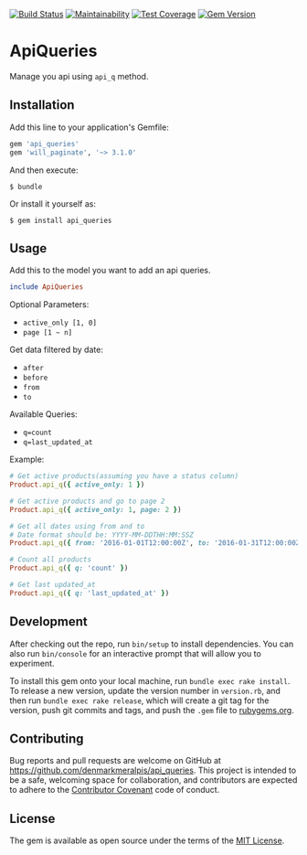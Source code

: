[![Build Status](https://travis-ci.org/denmarkmeralpis/api_queries.svg?branch=master)](https://travis-ci.org/denmarkmeralpis/api_queries) [![Maintainability](https://api.codeclimate.com/v1/badges/93675db98a1701fb4686/maintainability)](https://codeclimate.com/github/denmarkmeralpis/api_queries/maintainability) [![Test Coverage](https://api.codeclimate.com/v1/badges/93675db98a1701fb4686/test_coverage)](https://codeclimate.com/github/denmarkmeralpis/api_queries/test_coverage) [![Gem Version](https://badge.fury.io/rb/api_queries.svg)](https://badge.fury.io/rb/api_queries)
# ApiQueries

Manage you api using `api_q` method.

## Installation

Add this line to your application's Gemfile:

```ruby
gem 'api_queries'
gem 'will_paginate', '~> 3.1.0'
```

And then execute:

    $ bundle

Or install it yourself as:

    $ gem install api_queries

## Usage

Add this to the model you want to add an api queries.

```ruby
include ApiQueries
```

Optional Parameters:
- `active_only [1, 0]`
- `page [1 ~ n]`

Get data filtered by date:
- `after`
- `before`
- `from`
- `to`

Available Queries:
- `q=count`
- `q=last_updated_at`

Example:
```ruby
# Get active products(assuming you have a status column)
Product.api_q({ active_only: 1 })

# Get active products and go to page 2
Product.api_q({ active_only: 1, page: 2 })

# Get all dates using from and to
# Date format should be: YYYY-MM-DDTHH:MM:SSZ
Product.api_q({ from: '2016-01-01T12:00:00Z', to: '2016-01-31T12:00:00Z' })

# Count all products
Product.api_q({ q: 'count' })

# Get last updated_at
Product.api_q({ q: 'last_updated_at' })

```

## Development

After checking out the repo, run `bin/setup` to install dependencies. You can also run `bin/console` for an interactive prompt that will allow you to experiment.

To install this gem onto your local machine, run `bundle exec rake install`. To release a new version, update the version number in `version.rb`, and then run `bundle exec rake release`, which will create a git tag for the version, push git commits and tags, and push the `.gem` file to [rubygems.org](https://rubygems.org).

## Contributing

Bug reports and pull requests are welcome on GitHub at https://github.com/denmarkmeralpis/api_queries. This project is intended to be a safe, welcoming space for collaboration, and contributors are expected to adhere to the [Contributor Covenant](http://contributor-covenant.org) code of conduct.


## License

The gem is available as open source under the terms of the [MIT License](http://opensource.org/licenses/MIT).

